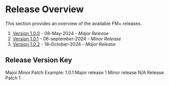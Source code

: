 # Release Overview 
This section provides an overview of the available FM+ releases. 

1. [Version 1.0.0](./V1.0.0.md) - 08-May-2024 - *Major Release*
2. [Version 1.0.1](./V1.0.1.md) - 06-september-2024 - *Minor Release*
3.  [Version 1.0.2](./V1.0.2.md) - 18-October-2024 - *Major Release*


## Release Version Key
Major.Minor.Patch
Example:
1.0.1
Major release 1
Minor release N/A
Release Patch 1

